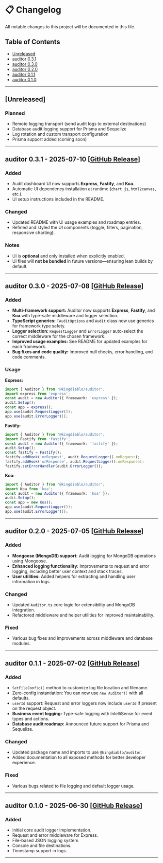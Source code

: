 # 📋 Changelog

All notable changes to this project will be documented in this file.

## Table of Contents

-   [Unreleased](#unreleased)
-   [auditor 0.3.1](#auditor-031---2025-07-10)
-   [auditor 0.3.0](#auditor-030---2025-07-08)
-   [auditor 0.2.0](#auditor-020---2025-07-05)
-   [auditor 0.1.1](#auditor-011---2025-07-02)
-   [auditor 0.1.0](#auditor-010---2025-06-30)

---

## \[Unreleased]

### Planned

-   Remote logging transport (send audit logs to external destinations)
-   Database audit logging support for Prisma and Sequelize
-   Log rotation and custom transport configuration
-   Prisma support added (coming soon)

---

## auditor 0.3.1 - 2025-07-10 \[[GitHub Release](https://github.com/King-diablo/auditor/releases/tag/v0.3.1)]

### Added

-   Audit dashboard UI now supports **Express**, **Fastify**, and **Koa**.
-   Automatic UI dependency installation at runtime (`chart.js`, `html2canvas`, etc.).
-   UI setup instructions included in the README.

### Changed

-   Updated README with UI usage examples and roadmap entries.
-   Refined and styled the UI components (toggle, filters, pagination, responsive charting).

### Notes

-   UI is **optional** and only installed when explicitly enabled.
-   UI files will **not be bundled** in future versions—ensuring lean builds by default.

---

## auditor 0.3.0 - 2025-07-08 \[[GitHub Release](https://github.com/King-diablo/auditor/releases/tag/v0.3.0)]

### Added

-   **Multi-framework support:** Auditor now supports **Express**, **Fastify**, and **Koa** with type-safe middleware and logger selection.
-   **TypeScript generics:** `TAuditOptions` and `Audit` class now use generics for framework type safety.
-   **Logger selection:** `RequestLogger` and `ErrorLogger` auto-select the correct middleware for the chosen framework.
-   **Improved usage examples:** See README for updated examples for each framework.
-   **Bug fixes and code quality:** Improved null checks, error handling, and code comments.

### Usage

**Express:**

```ts
import { Auditor } from '@kingdiablo/auditor';
import express from 'express';
const audit = new Auditor({ framework: 'express' });
audit.Setup();
const app = express();
app.use(audit.RequestLogger());
app.use(audit.ErrorLogger());
```

**Fastify:**

```ts
import { Auditor } from '@kingdiablo/auditor';
import Fastify from 'fastify';
const audit = new Auditor({ framework: 'fastify' });
audit.Setup();
const fastify = Fastify();
fastify.addHook('onRequest', audit.RequestLogger().onRequest);
fastify.addHook('onResponse', audit.RequestLogger().onResponse);
fastify.setErrorHandler(audit.ErrorLogger());
```

**Koa:**

```ts
import { Auditor } from '@kingdiablo/auditor';
import Koa from 'koa';
const audit = new Auditor({ framework: 'koa' });
audit.Setup();
const app = new Koa();
app.use(audit.RequestLogger());
app.use(audit.ErrorLogger());
```

---

## auditor 0.2.0 - 2025-07-05 \[[GitHub Release](https://github.com/King-diablo/auditor/releases/tag/v0.2.0)]

### Added

-   **Mongoose (MongoDB) support:** Audit logging for MongoDB operations using Mongoose.
-   **Enhanced logging functionality:** Improvements to request and error logging, including better user context and stack traces.
-   **User utilities:** Added helpers for extracting and handling user information in logs.

### Changed

-   Updated `Auditor.ts` core logic for extensibility and MongoDB integration.
-   Refactored middleware and helper utilities for improved maintainability.

### Fixed

-   Various bug fixes and improvements across middleware and database modules.

---

## auditor 0.1.1 - 2025-07-02 \[[GitHub Release](https://github.com/King-diablo/auditor/releases/tag/v0.1.1)]

### Added

-   `SetFileConfig()` method to customize log file location and filename.
-   Zero-config instantiation: You can now use `new Auditor()` with all defaults.
-   `userId` support: Request and error loggers now include `userId` if present on the request object.
-   **Business event logging:** Type-safe logging with IntelliSense for event types and actions.
-   **Database audit roadmap:** Announced future support for Prisma and Sequelize.

### Changed

-   Updated package name and imports to use `@kingdiablo/auditor`.
-   Added documentation to all exposed methods for better developer experience.

### Fixed

-   Various bugs related to file logging and default logger usage.

---

## auditor 0.1.0 - 2025-06-30 \[[GitHub Release](https://github.com/King-diablo/auditor/releases/tag/v0.1.0)]

### Added

-   Initial core audit logger implementation.
-   Request and error middleware for Express.
-   File-based JSON logging system.
-   Console and file destinations.
-   Timestamp support in logs.

---
